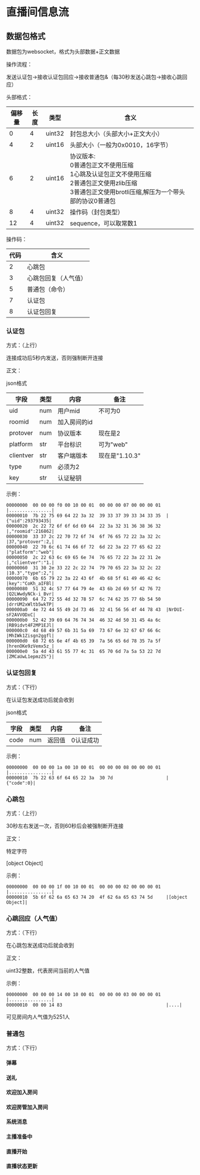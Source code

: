 # 直播间信息流

## 数据包格式

数据包为websocket，格式为头部数据+正文数据

操作流程：

发送认证包->接收认证包回应->接收普通包&（每30秒发送心跳包->接收心跳回应）

头部格式：

| 偏移量 | 长度 | 类型   | 含义                                                         |
| ------ | ---- | ------ | ------------------------------------------------------------ |
| 0      | 4    | uint32 | 封包总大小（头部大小+正文大小）                              |
| 4      | 2    | uint16 | 头部大小（一般为0x0010，16字节）                             |
| 6      | 2    | uint16 | 协议版本:<br />0普通包正文不使用压缩 <br />1心跳及认证包正文不使用压缩<br />2普通包正文使用zlib压缩<br/>3普通包正文使用brotli压缩,解压为一个带头部的协议0普通包 |
| 8      | 4    | uint32 | 操作码（封包类型）                                           |
| 12     | 4    | uint32 | sequence，可以取常数1                                        |

操作码：

| 代码 | 含义                 |
| ---- | -------------------- |
| 2    | 心跳包               |
| 3    | 心跳包回复（人气值） |
| 5    | 普通包（命令）       |
| 7    | 认证包               |
| 8    | 认证包回复           |

### 认证包

方式：（上行）

连接成功后5秒内发送，否则强制断开连接

正文：

json格式

| 字段      | 类型 | 内容         | 备注           |
| --------- | ---- | ------------ | -------------- |
| uid       | num  | 用户mid      | 不可为0        |
| roomid    | num  | 加入房间的id |                |
| protover  | num  | 协议版本     | 现在是2        |
| platform  | str  | 平台标识     | 可为"web"      |
| clientver | str  | 客户端版本   | 现在是"1.10.3" |
| type      | num  | 必须为2      |                |
| key       | str  | 认证秘钥     |                |

示例：

```
00000000  00 00 00 f0 00 10 00 01  00 00 00 07 00 00 00 01  |................|
00000010  7b 22 75 69 64 22 3a 32  39 33 37 39 33 34 33 35  |{"uid":293793435|
00000020  2c 22 72 6f 6f 6d 69 64  22 3a 32 31 36 38 36 32  |,"roomid":216862|
00000030  33 37 2c 22 70 72 6f 74  6f 76 65 72 22 3a 32 2c  |37,"protover":2,|
00000040  22 70 6c 61 74 66 6f 72  6d 22 3a 22 77 65 62 22  |"platform":"web"|
00000050  2c 22 63 6c 69 65 6e 74  76 65 72 22 3a 22 31 2e  |,"clientver":"1.|
00000060  31 30 2e 33 22 2c 22 74  79 70 65 22 3a 32 2c 22  |10.3","type":2,"|
00000070  6b 65 79 22 3a 22 43 6f  4b 68 5f 61 49 46 42 6c  |key":"CoKh_aIFBl|
00000080  51 32 4c 57 77 64 79 4e  43 6b 2d 69 5f 42 76 72  |Q2LWwdyNCk-i_Bvr|
00000090  64 72 72 55 4d 32 78 57  6c 74 62 35 77 6b 54 50  |drrUM2xWltb5wkTP|
000000a0  4e 72 44 55 49 2d 73 46  32 41 56 56 4f 44 78 43  |NrDUI-sF2AVVODxC|
000000b0  52 42 39 69 64 76 74 34  46 32 4d 50 31 45 4a 6c  |RB9idvt4F2MP1EJl|
000000c0  4d 68 49 57 6b 31 5a 69  73 67 6e 32 67 67 66 6c  |MhIWk1Zisgn2ggfl|
000000d0  68 72 65 6e 4f 4b 65 39  7a 56 65 6d 78 35 7a 5f  |hrenOKe9zVemx5z_|
000000e0  5a 4d 43 61 55 77 4c 31  65 70 6d 7a 5a 53 22 7d  |ZMCaUwL1epmzZS"}|
```



### 认证包回复

方式：（下行）

在认证包发送成功后就会收到

json格式

| 字段 | 类型 | 内容   | 备注      |
| ---- | ---- | ------ | --------- |
| code | num  | 返回值 | 0认证成功 |

示例：

```
00000000  00 00 00 1a 00 10 00 01  00 00 00 08 00 00 00 01  |................|
00000010  7b 22 63 6f 64 65 22 3a  30 7d                    |{"code":0}|
```



### 心跳包

方式：（上行）

30秒左右发送一次，否则60秒后会被强制断开连接

正文：

特定字符

[object Object]

示例：

```
00000000  00 00 00 1f 00 10 00 01  00 00 00 02 00 00 00 01  |................|
00000010  5b 6f 62 6a 65 63 74 20  4f 62 6a 65 63 74 5d     |[object Object]|
```

### 心跳回应（人气值）

方式：（下行）

在心跳包发送成功后就会收到

正文：

uint32整数，代表房间当前的人气值

示例：

```
00000000  00 00 00 14 00 10 00 01  00 00 00 03 00 00 00 01  |................|
00000010  00 00 14 83                                       |....|
```

可见房间内人气值为5251人

### 普通包

方式：（下行）

#### 弹幕



#### 送礼



#### 欢迎加入房间



#### 欢迎房管加入房间



#### 系统消息



#### 主播准备中



#### 直播开始



#### 直播状态更新


